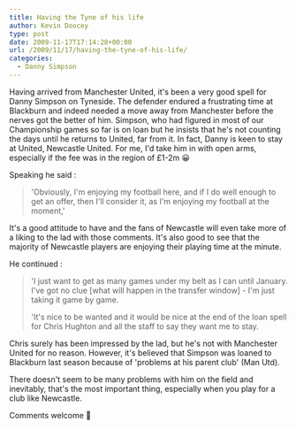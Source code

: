 ```yaml
---
title: Having the Tyne of his life
author: Kevin Doocey
type: post
date: 2009-11-17T17:14:28+00:00
url: /2009/11/17/having-the-tyne-of-his-life/
categories:
  - Danny Simpson
---
```


Having arrived from Manchester United, it's been a very good spell for Danny Simpson on Tyneside. The defender endured a frustrating time at Blackburn and indeed needed a move away from Manchester before the nerves got the better of him. Simpson, who had figured in most of our Championship games so far is on loan but he insists that he's not counting the days until he returns to  United, far from it. In fact, Danny is keen to stay at United, Newcastle United. For me, I'd take him in with open arms, especially if the fee was in the region of £1-2m 😀

Speaking he said :

> 'Obviously, I'm enjoying my football here, and if I do well enough to get an offer, then I'll consider it, as I'm enjoying my football at the moment,'

It's a good attitude to have and the fans of Newcastle will even take more of a liking to the lad with those comments. It's also good to see that the majority of Newcastle players are enjoying their playing time at the minute.

He continued :

> 'I just want to get as many games under my belt as I can until January. I've got no clue [what will happen in the transfer window] - I'm just taking it game by game.
>
> 'It's nice to be wanted and it would be nice at the end of the loan spell for Chris Hughton and all the staff to say they want me to stay.

Chris surely has been impressed by the lad, but he's not with Manchester United for no reason. However, it's believed that Simpson was loaned to Blackburn last season because of 'problems at his parent club' (Man Utd).

There doesn't seem to be many problems with him on the field and inevitably, that's the most important thing, especially when you play for a club like Newcastle.

Comments welcome 🙂
